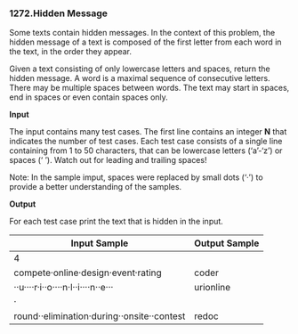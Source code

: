 ### 1272.Hidden Message

Some texts contain hidden messages. In the context of this problem, the hidden message of a text is composed of the first letter from each word in the text, in the order they appear.

Given a text consisting of only lowercase letters and spaces, return the hidden message. A word is a maximal sequence of consecutive letters. There may be multiple spaces between words. The text may start in spaces, end in spaces or even contain spaces only.

**Input**

The input contains many test cases. The first line contains an integer **N** that indicates the number of test cases. Each test case consists of a single line containing from 1 to 50 characters, that can be lowercase letters (‘a’-‘z’) or spaces (‘ ’). Watch out for leading and trailing spaces!

Note: In the sample imput, spaces were replaced by small dots (‘·’) to provide a better understanding of the samples.

**Output**

For each test case print the text that is hidden in the input.

| Input Sample | Output Sample |
| ------------ | ------------- |
|      4       |               |
| compete·online·design·event·rating | coder |
| ··u····r·i··o····n·l··i····n··e··· | urionline |
| · |  |
| round··elimination·during··onsite··contest | redoc |

